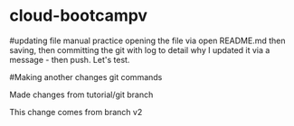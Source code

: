 # cloud-bootcampv
#updating file
manual practice opening the file via open README.md
then saving, then committing the git with log to detail why I updated it via a message - then push. Let's test.


#Making another changes git commands

Made changes from tutorial/git branch

This change comes from branch v2
